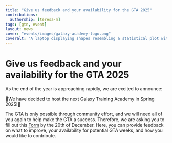 ```yaml
---
title: "Give us feedback and your availability for the GTA 2025"
contributions:
  authorship: [teresa-m]
tags: [gtn, event]
layout: news
cover: "events/images/galaxy-academy-logo.png"
coveralt: "A laptop displaying shapes resembling a statistical plot with a program from Galaxy Training Academy. Surrounding the laptop, there are DNA strands as well as a pen displayed."
---
```


# Give us feedback and your availability for the GTA 2025

As the end of the year is approaching rapidly, we are excited to announce:

🎉We have decided to host the next Galaxy Training Academy in Spring 2025!🎉

The GTA is only possible through community effort, and we will need all of you again to help make the GTA a success. Therefore, we are asking you to fill out this [Form](https://docs.google.com/forms/d/e/1FAIpQLSf_DVEdf7n9MWJe7XLa3UTPGMNE9y-F8S-EHXRrZ-twNETYrg/viewform) by the 20th of December. Here, you can provide feedback on what to improve, your availability for potential GTA weeks, and how you would like to contribute.